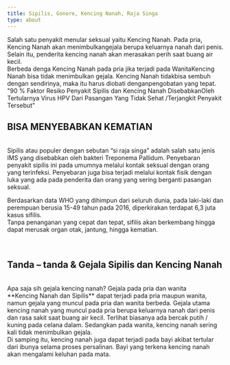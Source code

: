 ```yaml
---
title: Sipilis, Gonore, Kencing Nanah, Raja Singa
type: about
---
```


Salah satu penyakit menular seksual yaitu Kencing Nanah. Pada pria, Kencing Nanah akan menimbulkangejala berupa keluarnya nanah dari penis. Selain itu, penderita kencing nanah akan merasakan perih saat buang air kecil.
</br>
Berbeda denga Kencing Nanah pada pria jika terjadi pada WanitaKencing Nanah bisa tidak menimbulkan gejala. Kencing Nanah tidakbisa sembuh dengan sendirinya, maka itu harus diobati denganpengobatan yang tepat.
</br>
"90 % Faktor Resiko Penyakit Sipilis dan Kencing Nanah DisebabkanOleh Tertularnya Virus HPV Dari Pasangan Yang Tidak Sehat /Terjangkit Penyakit Tersebut"
</br>

## BISA MENYEBABKAN KEMATIAN
</br>
Sipilis atau populer dengan sebutan “si raja singa” adalah salah satu jenis IMS yang disebabkan oleh bakteri Treponema Pallidum. Penyebaran penyakit sipilis ini pada umumnya melalui kontak seksual dengan orang yang terinfeksi. Penyebaran juga bisa terjadi melalui kontak fisik dengan luka yang ada pada penderita dan orang yang sering berganti pasangan seksual.</br>

Berdasarkan data WHO yang dihimpun dari seluruh dunia, pada laki-laki dan perempuan berusia 15-49 tahun pada 2016, diperkirakan terdapat 6,3 juta kasus sifilis.
</br>
Tanpa penanganan yang cepat dan tepat, sifilis akan berkembang hingga dapat merusak organ otak, jantung, hingga kematian.

</br>

## Tanda – tanda & Gejala Sipilis dan Kencing Nanah

</br>
Apa saja sih gejala kencing nanah? Gejala pada pria dan wanita
</br>
**Kencing Nanah dan Sipilis** dapat terjadi pada pria maupun wanita, namun gejala yang muncul pada pria dan wanita berbeda. Gejala utama kencing nanah yang muncul pada pria berupa keluarnya nanah dari penis dan rasa sakit saat buang air kecil. Terlihat biasanya ada bercak putih / kuning pada celana dalam. Sedangkan pada wanita, kencing nanah sering kali tidak menimbulkan gejala.
</br>
Di samping itu, kencing nanah juga dapat terjadi pada bayi akibat tertular dari ibunya selama proses persalinan. Bayi yang terkena kencing nanah akan mengalami keluhan pada mata.
</br>

